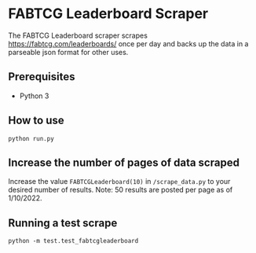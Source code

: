 # FABTCG Leaderboard Scraper
The FABTCG Leaderboard scraper scrapes https://fabtcg.com/leaderboards/ once per day and backs up the data in a parseable json format for other uses.

## Prerequisites
* Python 3

## How to use
```python run.py```

## Increase the number of pages of data scraped
Increase the value ```FABTCGLeaderboard(10)``` in ```/scrape_data.py``` to your desired number of results.
Note: 50 results are posted per page as of 1/10/2022.

## Running a test scrape
```python -m test.test_fabtcgleaderboard```